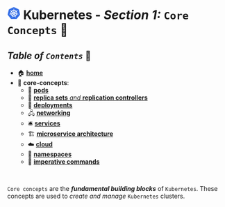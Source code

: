 # <img src="../00-resources/img/k8s.png" width="30px"> **Kubernetes** - ***Section 1:*** `Core Concepts` 🧠
## ***Table*** *of* ***`Contents`*** 📜

* 🏠 [**home**](https://github.com/aguerrero232/kubernetes-zero-to-pro/README.md)
* 🧠 **core-concepts**:
  * 🐋 [**pods**](01-pods/README.md)
  * 👯 [**replica sets** *and* **replication controllers**](02-replica-sets/README.md)
  * 🚀 [**deployments**](03-deployments/README.md)
  * 🖧 [**networking**](04-networking/README.md)
  * 🛎️ [**services**](05-services/README.md)
  * 🏗️ [**microservice architecture**](06-microservices-architecture/README.md)
  * ☁️ [**cloud**](07-kubernetes-on-cloud/README.md)
  * 📛 [**namespaces**](08-namespaces/README.md)
  * 🧙 [**imperative commands**](09-imperative-commands/README.md)

<br />

`Core concepts` are the ***fundamental building blocks*** of `Kubernetes`. These concepts are used to *create and manage* `Kubernetes` clusters.